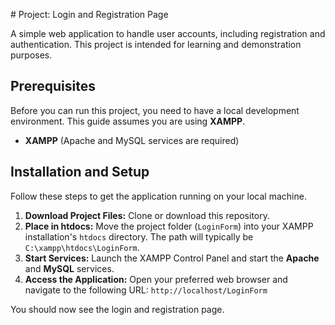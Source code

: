 <!DOCTYPE html>
<html lang="en">
<head>
    <meta charset="UTF-8">
    <meta name="viewport" content="width=device-width, initial-scale=1.0">
    <title>Form</title>
</head>
<body>
    <p>
        # Project: Login and Registration Page

A simple web application to handle user accounts, including registration and authentication. This project is intended for learning and demonstration purposes.

## Prerequisites

Before you can run this project, you need to have a local development environment. This guide assumes you are using **XAMPP**.

* **XAMPP** (Apache and MySQL services are required)

## Installation and Setup

Follow these steps to get the application running on your local machine.

1.  **Download Project Files:** Clone or download this repository.
2.  **Place in htdocs:** Move the project folder (`LoginForm`) into your XAMPP installation's `htdocs` directory. The path will typically be `C:\xampp\htdocs\LoginForm`.
3.  **Start Services:** Launch the XAMPP Control Panel and start the **Apache** and **MySQL** services.
4.  **Access the Application:** Open your preferred web browser and navigate to the following URL:
    `http://localhost/LoginForm`

You should now see the login and registration page.
    </p>
</body>
</html>

